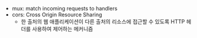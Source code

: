 - mux: match incoming requests to handlers
- cors: Cross Origin Resource Sharing
    - 한 출처의 웹 애플리케이션이 다른 출처의 리소스에 접근할 수 있도록 HTTP 헤더를 사용하여 제어하는 메커니즘